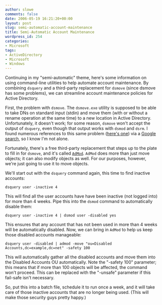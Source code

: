 ```yaml
---
author: slowe
comments: false
date: 2006-05-19 16:21:20+00:00
layout: post
slug: semi-automatic-account-maintenance
title: Semi-Automatic Account Maintenance
wordpress_id: 254
categories:
- Microsoft
tags:
- ActiveDirectory
- Microsoft
- Windows
---
```


Continuing in my "semi-automatic" theme, here's some information on using command-line utilities to help automate account maintenance. By combining `dsquery` and a third-party replacement for `dsmove` (since dsmove has some problems), we can streamline account maintenance policies for Active Directory.

First, the problem with `dsmove`. The `dsmove.exe` utility is supposed to be able to take DNs on standard input (stdin) and move them (with or without a rename operation at the same time) to a new location in Active Directory. Unfortunately, it doesn't work; for some reason, `dsmove` won't accept the output of `dsquery`, even though that output works with `dsmod` and `dsrm`. I found numerous references to this same problem ([here's one](http://www.codecomments.com/archive305-2004-4-163477.html)) via a [Google search](http://www.google.com/search?hl=en&q=dsmove+pipe+dsquery&btnG=Google+Search), so I know I'm not alone.

Fortunately, there's a free third-party replacement that steps up to the plate to fill in for `dsmove`, and it's called [`AdMod`](http://www.joeware.net/win/free/tools/admod.htm). `AdMod` does more than just move objects; it can also modify objects as well. For our purposes, however, we're just going to use it to move objects.

We'll start out with the `dsquery` command again, this time to find inactive accounts:

	dsquery user -inactive 4

This will find all the user accounts have have been inactive (not logged into) for more than 4 weeks. Pipe this into the `dsmod` command to automatically disable them:

	dsquery user -inactive 4 | dsmod user -disabled yes

This ensures that any account that has not been used in more than 4 weeks will be automatically disabled. Now, we can bring in `AdMod` to help us keep those disabled accounts manageable:

	dsquery user -disabled | admod -move "ou=Disabled 
	Accounts,dc=example,dc=net" -safety 100

This will automatically gather all the disabled accounts and move them into the Disabled Accounts OU automatically. Note the "-safety 100" parameter; this means that if more than 100 objects will be affected, the command won't proceed. This can be replaced with the "-unsafe" parameter if this fail-safe isn't necessary.

So, put this into a batch file, schedule it to run once a week, and it will take care of those inactive accounts that are no longer being used. (This will make those security guys pretty happy.)
